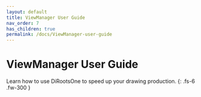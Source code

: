 ```yaml
---
layout: default
title: ViewManager User Guide
nav_order: 7
has_children: true
permalink: /docs/ViewManager-user-guide
---
```


# ViewManager User Guide

Learn how to use DiRootsOne to speed up your drawing production.
{: .fs-6 .fw-300 }


